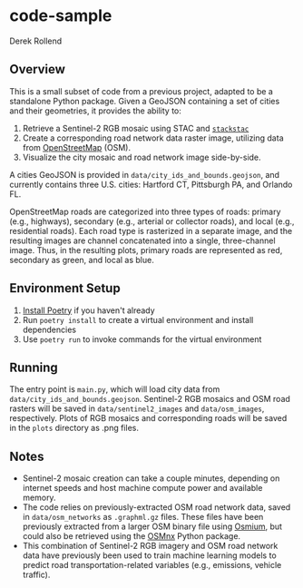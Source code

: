 # code-sample
Derek Rollend

## Overview
This is a small subset of code from a previous project, adapted to be a standalone Python package. Given a GeoJSON containing a set of cities and their geometries, it provides the ability to:
  1. Retrieve a Sentinel-2 RGB mosaic using STAC and [`stackstac`](https://stackstac.readthedocs.io/en/latest/)
  2. Create a corresponding road network data raster image, utilizing data from [OpenStreetMap](https://www.openstreetmap.org/) (OSM).
  3. Visualize the city mosaic and road network image side-by-side.

A cities GeoJSON is provided in `data/city_ids_and_bounds.geojson`, and currently contains three U.S. cities: Hartford CT, Pittsburgh PA, and Orlando FL.

OpenStreetMap roads are categorized into three types of roads: primary (e.g., highways), secondary (e.g., arterial or collector roads), and local (e.g., residential roads). Each road type is rasterized in a separate image, and the resulting images are channel concatenated into a single, three-channel image. Thus, in the resulting plots, primary roads are represented as red, secondary as green, and local as blue.

## Environment Setup
1. [Install Poetry](https://python-poetry.org/docs/#installation) if you haven't already
2. Run `poetry install` to create a virtual environment and install dependencies
3. Use `poetry run` to invoke commands for the virtual environment

## Running
The entry point is `main.py`, which will load city data from `data/city_ids_and_bounds.geojson`. Sentinel-2 RGB mosaics and OSM road rasters will be saved in `data/sentinel2_images` and `data/osm_images`, respectively. Plots of RGB mosaics and corresponding roads will be saved in the `plots` directory as .png files.

## Notes
* Sentinel-2 mosaic creation can take a couple minutes, depending on internet speeds and host machine compute power and available memory.
* The code relies on previously-extracted OSM road network data, saved in `data/osm_networks` as `.graphml.gz` files. These files have been previously extracted from a larger OSM binary file using [Osmium](https://osmcode.org/osmium-tool/), but could also be retrieved using the [OSMnx](https://osmnx.readthedocs.io/en/stable/) Python package.
* This combination of Sentinel-2 RGB imagery and OSM road network data have previously been used to train machine learning models to predict road transportation-related variables (e.g., emissions, vehicle traffic).

